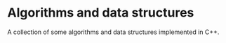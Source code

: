 # Algorithms and data structures

A collection of some algorithms and data structures implemented in C++.
